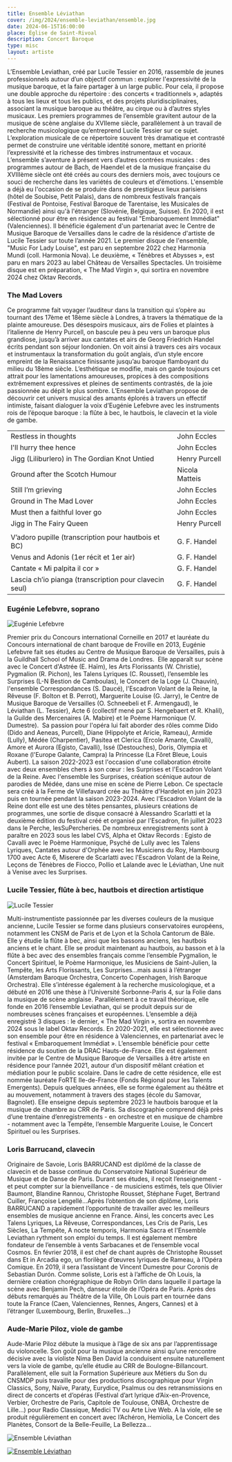 ```yaml
---
title: Ensemble Léviathan
cover: /img/2024/ensemble-leviathan/ensemble.jpg
date: 2024-06-15T16:00:00
place: Église de Saint-Rivoal
description: Concert Baroque 
type: misc
layout: artiste
---
```


L’Ensemble Leviathan, créé par Lucile Tessier en 2016, rassemble de jeunes professionnels autour d’un objectif commun : explorer l'expressivité de la musique baroque, et la faire partager à un large public. Pour cela, il propose une double approche du répertoire : des concerts « traditionnels », adaptés à tous les lieux et tous les publics, et des projets pluridisciplinaires, associant la musique baroque au théâtre, au cirque ou à d’autres styles musicaux.
Les premiers programmes de l’ensemble gravitent autour de la musique de scène anglaise du XVIIeme siècle, parallèlement à un travail de recherche musicologique qu’entreprend Lucile Tessier sur ce sujet. L’exploration musicale de ce répertoire souvent très dramatique et contrasté permet de construire une véritable identité sonore, mettant en priorité l’expressivité et la richesse des timbres instrumentaux et vocaux.
L’ensemble s’aventure à présent vers d’autres contrées musicales : des programmes autour de Bach, de Haendel et de la musique française du XVIIIème siècle ont été créés au cours des derniers mois, avec toujours ce souci de recherche dans les variétés de couleurs et d’émotions.
L'ensemble a déjà eu l'occasion de se produire dans de prestigieux lieux parisiens (hôtel de Soubise, Petit Palais), dans de nombreux festivals français (Festival de Pontoise, Festival Baroque de Tarentaise, les Musicales de Normandie) ainsi qu'à l'étranger (Slovénie, Belgique, Suisse). 
En 2020, il est sélectionné pour être en résidence au festival "Embaroquement Immédiat" (Valenciennes). Il bénéficie également d'un partenariat avec le Centre de Musique Baroque de Versailles dans le cadre de la résidence d'artiste de Lucile Tessier sur toute l’année 2021.
Le premier disque de l'ensemble, "Music For Lady Louise", est paru en septembre 2022 chez Harmonia Mundi (coll. Harmonia Nova). Le deuxième, « Ténèbres et Abysses », est paru en mars 2023 au label Château de Versailles Spectacles. Un troisième disque est en préparation, « The Mad Virgin », qui sortira en novembre 2024 chez Oktav Records.

### The Mad Lovers

Ce programme fait voyager l’auditeur dans la transition qui s’opère au tournant des 17ème et 18ème siècle à Londres, à travers la thématique de la plainte amoureuse. 
Des désespoirs musicaux, airs de Folies et plaintes à l’italienne de Henry Purcell, on bascule peu à peu vers un baroque plus grandiose, jusqu’à arriver aux cantates et airs de Georg Friedrich Handel écrits pendant son séjour londonien.
On voit ainsi à travers ces airs vocaux et instrumentaux la transformation du goût anglais, d’un style encore empreint de la Renaissance finissante jusqu’au baroque flamboyant du milieu du 18ème siècle. 
L’esthétique se modifie, mais on garde toujours cet attrait pour les lamentations amoureuses, propices à des compositions extrêmement expressives et pleines de sentiments contrastés, de la joie passionnée au dépit le plus sombre. 
L’Ensemble Leviathan propose de découvrir cet univers musical des amants éplorés à travers un effectif intimiste, faisant dialoguer la voix d’Eugénie Lefebvre avec les instruments rois de l’époque baroque : la flûte à bec, le hautbois, le clavecin et la viole de gambe. 

|                                                        |                |
|:-------------------------------------------------------|:---------------|
| Restless in thoughts                                   | John Eccles    |
| I'll hurry thee hence                                  | John Eccles    |
| Jigg (Liliburlero) in The Gordian Knot Untied          | Henry Purcell  |
| Ground after the Scotch Humour 					               | Nicola Matteis |
| Still I’m grieving                                     | John Eccles    |
| Ground in The Mad Lover 						                   | John Eccles    |
| Must then a faithful lover go 			                   | John Eccles    |
| Jigg in The Fairy Queen       	                       | Henry Purcell  |
|                                                        |                |
| V’adoro pupille (transcription pour hautbois et BC)    | G. F. Handel   |
| Venus and Adonis (1er récit et 1er air)                | G. F. Handel   |
| Cantate « Mi palpita il cor »                          | G. F. Handel   |
| Lascia ch’io pianga (transcription pour clavecin seul) | G. F. Handel   |

### Eugénie Lefebvre, soprano
![Eugénie Lefebvre](/img/2024/ensemble-leviathan/eugenie.jpg)

Premier prix du Concours international Corneille en 2017 et lauréate du Concours international de chant baroque de Froville en 2013, Eugénie Lefebvre fait ses études au Centre de Musique Baroque de Versailles, puis à la Guildhall School of Music and Drama de Londres.
​
Elle apparaît sur scène avec le Concert d'Astrée (E. Haïm), les Arts Florissants (W. Christie), Pygmalion (R. Pichon), les Talens Lyriques (C. Rousset), l’ensemble les Surprises (L-N Bestion de Camboulas), le Concert de la Loge (J. Chauvin), l'ensemble Correspondances (S. Daucé), l'Escadron Volant de la Reine, la Rêveuse (F. Bolton et B. Perrot), Marguerite Louise (G. Jarry), le Centre de Musique Baroque de Versailles (O. Schneebeli et F. Armengaud), le Léviathan (L. Tessier), Acte 6 (collectif mené par S. Hengebaert et R. Khalil), la Guilde des Mercenaires (A. Mabire) et le Poème Harmonique (V. Dumestre).
​
Sa passion pour l'opéra lui fait aborder des rôles comme Dido (Dido and Aeneas, Purcell), Diane (Hippolyte et Aricie, Rameau), Armide (Lully), Médée (Charpentier), Pasitea et Clerica (Ercole Amante, Cavalli), Amore et Aurora (Egisto, Cavalli), Issé (Destouches), Doris, Olympia et Roxane (l'Europe Galante, Campra) la Princesse (La Fôret Bleue, Louis Aubert).
​
La saison 2022-2023 est l'occasion d'une collaboration étroite avec deux ensembles chers à son cœur : les Surprises et l'Escadron Volant de la Reine. Avec l'ensemble les Surprises, création scénique autour de parodies de Médée, dans une mise en scène de Pierre Lebon. Ce spectacle sera créé à la Ferme de Villefavard crée au Théâtre d'Hardelot en juin 2023 puis en tournée pendant la saison 2023-2024. 
Avec l'Escadron Volant de la Reine dont elle est une des têtes pensantes, plusieurs créations de programmes, une sortie de disque consacré à Alessandro Scarlatti et la deuxième édition du festival créé et organisé par l'Escadron, fin juillet 2023 dans le Perche, lesSuPercheries.
De nombreux enregistrements sont à paraître en 2023 sous les label CVS, Alpha et Oktav Records : Egisto de Cavalli avec le Poème Harmonique, Psyché de Lully avec les Talens Lyriques, Cantates autour d'Orphée avec les Musiciens du Roy, Hambourg 1700 avec Acte 6, Miserere de Scarlatti avec l'Escadron Volant de la Reine, Leçons de Ténèbres de Fiocco, Pollio et Lalande avec le Léviathan, Une nuit à Venise avec les Surprises. 

### Lucile Tessier, flûte à bec, hautbois et direction artistique
![Lucile Tessier](/img/2024/ensemble-leviathan/lucile.jpg)

Multi-instrumentiste passionnée par les diverses couleurs de la musique ancienne, Lucile Tessier se forme dans plusieurs conservatoires européens, notamment les CNSM de Paris et de Lyon et la Schola Cantorum de Bâle. Elle y étudie la flûte à bec, ainsi que les bassons anciens, les hautbois anciens et le chant. 
Elle se produit maintenant au hautbois, au basson et à la flûte à bec avec des ensembles français comme l’ensemble Pygmalion, le Concert Spirituel, le Poème Harmonique, les Musiciens de Saint-Julien, la Tempête, les Arts Florissants, Les Surprises…mais aussi à l’étranger (Amsterdam Baroque Orchestra, Concerto Copenhagen, Irish Baroque Orchestra). Elle s’intéresse également à la recherche musicologique, et a débuté en 2016 une thèse à l’Université Sorbonne-Paris 4, sur la Folie dans la musique de scène anglaise. Parallèlement à ce travail théorique, elle fonde en 2016 l’ensemble Leviathan, qui se produit depuis sur de nombreuses scènes françaises et européennes. L’ensemble a déjà enregistré 3 disques : le dernier, « The Mad Virgin », sortira en novembre 2024 sous le label Oktav Records.
En 2020-2021, elle est sélectionnée avec son ensemble pour être en résidence à Valenciennes, en partenariat avec le festival « Embaroquement Immédiat ». L’ensemble bénéficie pour cette résidence du soutien de la DRAC Hauts-de-France. 
Elle est également invitée par le Centre de Musique Baroque de Versailles à être artiste en résidence pour l’année 2021, autour d’un dispositif mêlant création et médiation pour le public scolaire. Dans le cadre de cette résidence, elle est nommée lauréate FoRTE Ile-de-France (Fonds Régional pour les Talents Emergents). 
Depuis quelques années, elle se forme également au théâtre et au mouvement, notamment à travers des stages (école du Samovar, Bagnolet). 
Elle enseigne depuis septembre 2023 le hautbois baroque et la musique de chambre au CRR de Paris.
Sa discographie comprend déjà près d’une trentaine d’enregistrements - en orchestre et en musique de chambre - notamment avec la Tempête, l’ensemble Marguerite Louise, le Concert Spirituel ou les Surprises. 

### Loris Barrucand, clavecin
Originaire de Savoie, Loris BARRUCAND est diplômé de la classe de clavecin et de basse continue du Conservatoire National Supérieur de Musique et de Danse de Paris. Durant ses études, il reçoit l’enseignement - et peut compter sur la bienveillance - de musiciens estimés, tels que Olivier Baumont, Blandine Rannou, Christophe Rousset, Stéphane Fuget, Bertrand Cuiller, Françoise Lengellé…Après l’obtention de son diplôme, Loris BARRUCAND a rapidement l’opportunité de travailler avec les meilleurs ensembles de musique ancienne en France. Ainsi, les concerts avec Les Talens Lyriques, La Rêveuse, Correspondances, Les Cris de Paris, Les Siècles, La Tempête, A nocte temporis, Harmonia Sacra et l'Ensemble Leviathan rythment son emploi du temps. Il est également membre fondateur de l’ensemble à vents Sarbacanes et de l’ensemble vocal Cosmos.
En février 2018, il est chef de chant auprès de Christophe Rousset dans Et in Arcadia ego, un florilège d’œuvres lyriques de Rameau, à l’Opéra Comique. En 2019, il sera l’assistant de Vincent Dumestre pour Coronis de Sebastian Durón. 
Comme soliste, Loris est à l’affiche de Oh Louis, la dernière création chorégraphique de Robyn Orlin dans laquelle il partage la scène avec Benjamin Pech, danseur étoile de l’Opéra de Paris. Après des débuts remarqués au Théâtre de la Ville, Oh Louis part en tournée dans toute la France (Caen, Valenciennes, Rennes, Angers, Cannes) et à l’étranger (Luxembourg, Berlin, Bruxelles…)

### Aude-Marie Piloz, viole de gambe
Aude-Marie Piloz débute la musique à l’âge de six ans par l’apprentissage du violoncelle.
Son goût pour la musique ancienne ainsi qu’une rencontre décisive avec la violiste Nima Ben David la conduisent ensuite naturellement vers la viole de gambe, qu’elle étudie au CRR de Boulogne-Billancourt.
Parallèlement, elle suit la Formation Supérieure aux Métiers du Son du CNSMDP puis travaille pour des productions discographique pour Virgin Classics, Sony, Naïve, Paraty, Eurydice, Psalmus ou des retransmissions en direct de concerts et d’opéras (Festival d’art lyrique d’Aix-en-Provence, Verbier, Orchestre de Paris, Capitole de Toulouse, ONBA, Orchestre de Lille…) pour Radio Classique, Medici TV ou Arte Live Web.
A la viole, elle se produit régulièrement en concert avec l’Achéron, Hemiolia, Le Concert des Planètes, Consort de la Belle-Feuille, La Bellezza…

![Ensemble Léviathan](/img/2024/ensemble-leviathan/ensemble2.jpg)

[![Ensemble Léviathan](https://img.youtube.com/vi/hCY1PLVHlXw/0.jpg)](https://www.youtube.com/watch?v=hCY1PLVHlXw "Ensemble Léviathan")
